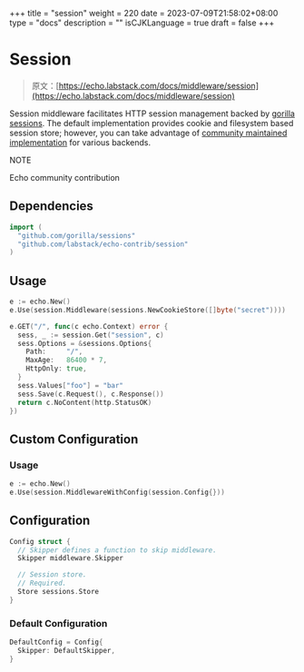 +++
title = "session"
weight = 220
date = 2023-07-09T21:58:02+08:00
type = "docs"
description = ""
isCJKLanguage = true
draft = false
+++

# Session

> 原文：[https://echo.labstack.com/docs/middleware/session](https://echo.labstack.com/docs/middleware/session)

Session middleware facilitates HTTP session management backed by [gorilla sessions](https://github.com/gorilla/sessions). The default implementation provides cookie and filesystem based session store; however, you can take advantage of [community maintained implementation](https://github.com/gorilla/sessions#store-implementations) for various backends.

NOTE

Echo community contribution

## Dependencies

```go
import (
  "github.com/gorilla/sessions"
  "github.com/labstack/echo-contrib/session"
)
```



## Usage

```go
e := echo.New()
e.Use(session.Middleware(sessions.NewCookieStore([]byte("secret"))))

e.GET("/", func(c echo.Context) error {
  sess, _ := session.Get("session", c)
  sess.Options = &sessions.Options{
    Path:     "/",
    MaxAge:   86400 * 7,
    HttpOnly: true,
  }
  sess.Values["foo"] = "bar"
  sess.Save(c.Request(), c.Response())
  return c.NoContent(http.StatusOK)
})
```



## Custom Configuration

### Usage

```go
e := echo.New()
e.Use(session.MiddlewareWithConfig(session.Config{}))
```



## Configuration

```go
Config struct {
  // Skipper defines a function to skip middleware.
  Skipper middleware.Skipper

  // Session store.
  // Required.
  Store sessions.Store
}
```



### Default Configuration

```go
DefaultConfig = Config{
  Skipper: DefaultSkipper,
}
```